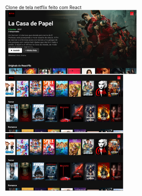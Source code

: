 Clone de tela netflix feito com React
<img src="screenshots/Capturar1.PNG" height="200" alt="Screenshot"/> <img src="screenshots/Capturar2.PNG" height="180" alt="Screenshot"/>
<img src="screenshots/Capturar2.PNG" height="180" alt="Screenshot"/>